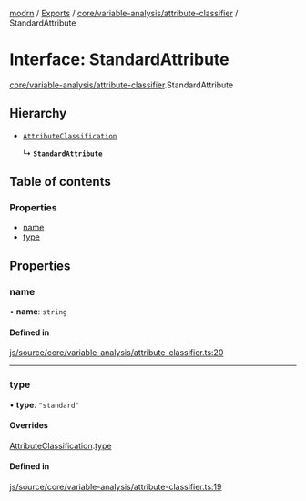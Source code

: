 [modrn](../README.md) / [Exports](../modules.md) / [core/variable-analysis/attribute-classifier](../modules/core_variable_analysis_attribute_classifier.md) / StandardAttribute

# Interface: StandardAttribute

[core/variable-analysis/attribute-classifier](../modules/core_variable_analysis_attribute_classifier.md).StandardAttribute

## Hierarchy

- [`AttributeClassification`](core_variable_analysis_attribute_classifier.AttributeClassification.md)

  ↳ **`StandardAttribute`**

## Table of contents

### Properties

- [name](core_variable_analysis_attribute_classifier.StandardAttribute.md#name)
- [type](core_variable_analysis_attribute_classifier.StandardAttribute.md#type)

## Properties

### name

• **name**: `string`

#### Defined in

[js/source/core/variable-analysis/attribute-classifier.ts:20](https://github.com/alexbfr/modrn/blob/e23b9e9/modrn.ts/js/source/core/variable-analysis/attribute-classifier.ts#L20)

___

### type

• **type**: ``"standard"``

#### Overrides

[AttributeClassification](core_variable_analysis_attribute_classifier.AttributeClassification.md).[type](core_variable_analysis_attribute_classifier.AttributeClassification.md#type)

#### Defined in

[js/source/core/variable-analysis/attribute-classifier.ts:19](https://github.com/alexbfr/modrn/blob/e23b9e9/modrn.ts/js/source/core/variable-analysis/attribute-classifier.ts#L19)
